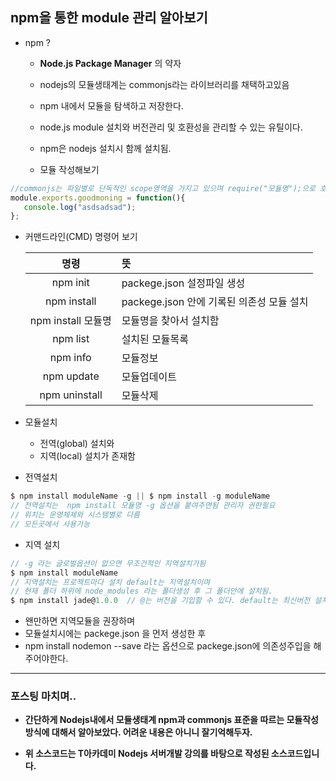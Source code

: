 ## npm을 통한 module 관리 알아보기

- npm ?
  - __Node.js Package Manager__ 의 약자
  - nodejs의 모듈생태계는 commonjs라는 라이브러리를 채택하고있음
  - npm 내에서 모듈을 탐색하고 저장한다.
  - node.js module 설치와 버전관리 및 호환성을 관리할 수 있는 유틸이다.
  - npm은 nodejs 설치시 함께 설치됨.


  - 모듈 작성해보기
```javascript
//commonjs는 파일별로 단독적인 scope영역을 가지고 있으며 require("모듈명");으로 호출가능
module.exports.goodmoning = function(){
   console.log("asdsadsad");
};
  ```


- 커맨드라인(CMD) 명령어 보기

  | 명령 | 뜻 |
  | :------------: | :------------ |
  | npm init | packege.json 설정파일 생성 |
  | npm install  | packege.json 안에 기록된 의존성 모듈 설치 |
  | npm install 모듈명 | 모듈명을 찾아서 설치함 |
  | npm list | 설치된 모듈목록 |
  | npm info | 모듈정보 |
  | npm update | 모듈업데이트 |
  | npm uninstall | 모듈삭제 |

- 모듈설치
  - 전역(global) 설치와
  - 지역(local) 설치가 존재함

- 전역설치
```javascript
$ npm install moduleName -g || $ npm install -g moduleName
// 전역설치는  npm install 모듈명 -g 옵션을 붙여주면됨 관리자 권한필요
// 위치는 운영체제와 시스템별로 다름
// 모든곳에서 사용가능
```

- 지역 설치
```javascript
// -g 라는 글로벌옵션이 없으면 무조건적인 지역설치가됨
$ npm install moduleName
// 지역설치는 프로젝트마다 설치 default는 지역설치이며
// 현재 폴더 하위에 node_modules 라는 폴더생성 후 그 폴더안에 설치됨.
$ npm install jade@1.0.0  // @는 버전을 기입할 수 있다. default는 최신버전 설치
```

- 왠만하면 지역모듈을 권장하며
- 모듈설치시에는 packege.json 을 먼저 생성한 후
- npm install nodemon --save 라는 옵션으로 packege.json에 의존성주입을 해주어야한다.


---

### 포스팅 마치며..



  - __간단하게 Nodejs내에서 모듈생태계 npm과 commonjs 표준을 따르는 모듈작성방식에 대해서 알아보았다.
  어려운 내용은 아니니 잘기억해두자.__



  - __위 소스코드는 T아카데미 Nodejs 서버개발 강의를 바탕으로 작성된 소스코드입니다.__
